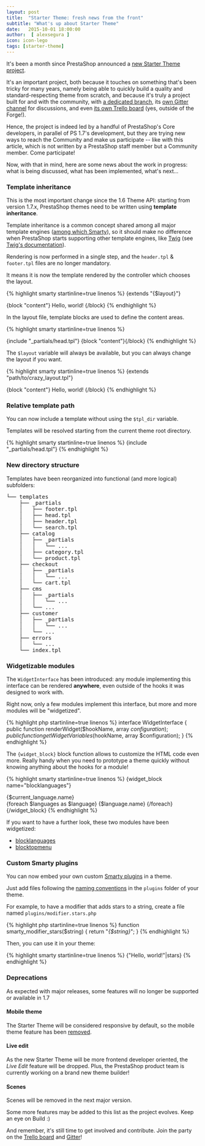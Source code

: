 ```yaml
---
layout: post
title:  "Starter Theme: fresh news from the front"
subtitle: "What's up about Starter Theme"
date:   2015-10-01 18:00:00
author:  [ alexsegura ]
icon: icon-lego
tags: [starter-theme]
---
```


It's been a month since PrestaShop announced a <a href="http://build.prestashop.com/news/starter-theme-kickoff/" target="_blank">new Starter Theme project</a>.

It's an important project, both because it touches on something that's been tricky for many years, namely being able to quickly build a quality and standard-respecting theme from scratch, and because it's truly a project built for and with the community, with [a dedicated branch](https://github.com/PrestaShop/PrestaShop/tree/feat/starter-theme), its [own Gitter channel](https://gitter.im/PrestaShop/StarterTheme) for discussions, and even [its own Trello board](https://trello.com/b/FPwYidfj/prestashop-startertheme) (yes, outside of the Forge!).

Hence, the project is indeed led by a handful of PrestaShop's Core developers, in parallel of PS 1.7's development, but they are trying new ways to reach the Community and make us participate -- like with this article, which is not written by a PrestaShop staff member but a Community member. Come participate!

Now, with that in mind, here are some news about the work in progress: what is being discussed, what has been implemented, what's next...


### Template inheritance

This is the most important change since the 1.6 Theme API: starting from version 1.7.x, PrestaShop themes need to be written using **template inheritance**.

Template inheritance is a common concept shared among all major template engines ([among which Smarty](http://www.smarty.net/inheritance)), so it should make no difference when PrestaShop starts supporting other template engines, like [Twig](http://twig.sensiolabs.org/) (see [Twig's documentation](http://twig.sensiolabs.org/doc/templates.html#template-inheritance)).

Rendering is now performed in a single step, and the `header.tpl` & `footer.tpl` files are no longer mandatory.

It means it is now the template rendered by the controller which chooses the layout.

{% highlight smarty startinline=true linenos %}
{extends "{$layout}"}

{block "content"}
  Hello, world!
{/block}
{% endhighlight %}

In the layout file, template blocks are used to define the content areas.

{% highlight smarty startinline=true linenos %}
<!DOCTYPE html>
<html lang="en">
  <head>
    {include "_partials/head.tpl"}
  </head>
  <body>
    {block "content"}{/block}
  </body>
</html>
{% endhighlight %}

The `$layout` variable will always be available, but you can always change the layout if you want.

{% highlight smarty startinline=true linenos %}
{extends "path/to/crazy_layout.tpl"}

{block "content"}
  Hello, world!
{/block}
{% endhighlight %}

### Relative template path

You can now include a template without using the `$tpl_dir` variable.

Templates will be resolved starting from the current theme root directory.

{% highlight smarty startinline=true linenos %}
{include "_partials/head.tpl"}
{% endhighlight %}

### New directory structure

Templates have been reorganized into functional (and more logical) subfolders:

<pre>
└── templates
    ├── _partials
    │   ├── footer.tpl
    │   ├── head.tpl
    │   ├── header.tpl
    │   └── search.tpl
    ├── catalog
    │   ├── _partials
    │   │   └── ...
    │   ├── category.tpl
    │   └── product.tpl
    ├── checkout
    │   ├── _partials
    │   │   └── ...
    │   └── cart.tpl
    ├── cms
    │   ├── _partials
    │   │   └── ...
    │   └── ...
    ├── customer
    │   ├── _partials
    │   │   └── ...
    │   └── ...
    ├── errors
    │   └── ...
    └── index.tpl
</pre>

### Widgetizable modules

The `WidgetInterface` has been introduced: any module implementing this interface can be rendered **anywhere**, even outside of the hooks it was designed to work with.

Right now, only a few modules implement this interface, but more and more modules will be "widgetized".

{% highlight php startinline=true linenos %}
interface WidgetInterface {
    public function renderWidget($hookName, array $configuration);
    public function getWidgetVariables($hookName, array $configuration);
}
{% endhighlight %}

The `{widget_block}` block function allows to customize the HTML code even more.
Really handy when you need to prototype a theme quickly without knowing anything about the hooks for a module!

{% highlight smarty startinline=true linenos %}
{widget_block name="blocklanguages"}
<div>
  <div>{$current_language.name}</div>
  {foreach $languages as $language}
    {$language.name}
  {/foreach}
</div>
{/widget_block}
{% endhighlight %}

If you want to have a further look, these two modules have been widgetized:

* [blocklanguages](https://github.com/PrestaShop/blocklanguages/tree/feat/starter-theme)
* [blocktopmenu](https://github.com/PrestaShop/blocktopmenu/tree/feat/starter-theme)

### Custom Smarty plugins

You can now embed your own custom [Smarty plugins](http://www.smarty.net/docs/en/plugins) in a theme.

Just add files following the <a href="http://www.smarty.net/docs/en/plugins.naming.conventions.tpl" target="_blank">naming conventions</a> in the `plugins` folder of your theme.

For example, to have a modifier that adds stars to a string, create a file named `plugins/modifier.stars.php`

{% highlight php startinline=true linenos %}
function smarty_modifier_stars($string)
{
  return "*{$string}*";
}
{% endhighlight %}

Then, you can use it in your theme:

{% highlight smarty startinline=true linenos %}
{"Hello, world!"|stars}
{% endhighlight %}

### Deprecations

As expected with major releases, some features will no longer be supported or available in 1.7

#### Mobile theme

The Starter Theme will be considered responsive by default, so the mobile theme feature has been <a href="https://github.com/PrestaShop/PrestaShop/pull/3931">removed</a>.

#### Live edit

As the new Starter Theme will be more frontend developer oriented, the _Live Edit_ feature will be dropped. Plus, the PrestaShop product team is currently working
on a brand new theme builder!

#### Scenes

Scenes will be removed in the next major version.


Some more features may be added to this list as the project evolves. Keep an eye on Build :)

And remember, it's still time to get involved and contribute. Join the party on the [Trello board](https://trello.com/b/FPwYidfj/prestashop-startertheme) and [Gitter](https://gitter.im/PrestaShop/StarterTheme)!
